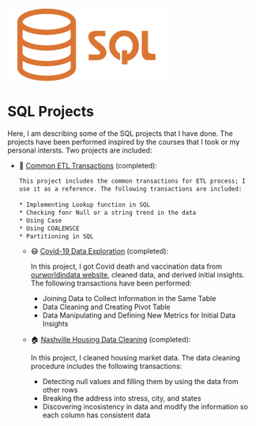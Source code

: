 ![alt text](SQLLogo.png)

# SQL Projects
Here, I am describing some of the SQL projects that I have done. The projects have been performed inspired by the courses that I took or my personal intersts. 
Two projects are included:

* :scroll: [Common ETL Transactions](https://github.com/HamedHeli/SQLProjects/blob/5c748806b697c943f0e1612d8cc93c01e8a886d5/ETL-Transactions/ETL_Transactions.sql) (completed): 
      
      This project includes the common transactions for ETL process; I use it as a reference. The following transactions are included:
      
      * Implementing Lookup function in SQL
      * Checking fonr Null or a string trend in the data
      * Using Case
      * Using COALENSCE
      * Partitioning in SQL 




  * :mask: [Covid-19 Data Exploration](https://github.com/HamedHeli/PythonProjects/blob/016d47925324a5e1714614c3592f54bab88cb5ab/Bank%20Stock%20Market/Bank%20Stock%20After%20Covid%20.ipynb) (completed): 
      
      In this project, I got Covid death and vaccination data from [ourworldindata website](https://ourworldindata.org/), cleaned data, and derived initial insights. The following transactions have been performed:
      
      * Joining Data to Collect Information in the Same Table 
      * Data Cleaning and Creating Pivot Table 
      * Data Manipulating and Defining New Metrics for Initial Data Insights



  * :house: [Nashville Housing Data Cleaning](https://github.com/HamedHeli/SQLProjects/blob/a4c737d50168d407b9ff939d185ae92fb1c8cf1d/Data-Cleaning/DataCleaning.sql) (completed): 
      
      In this project, I cleaned housing market data. The data cleaning procedure includes the following transactions:
      
      * Detecting null values and filling them by using the data from other rows  
      * Breaking the address into stress, city, and states 
      * Discovering incosistency in data and modify the information so each column has consistent data 

